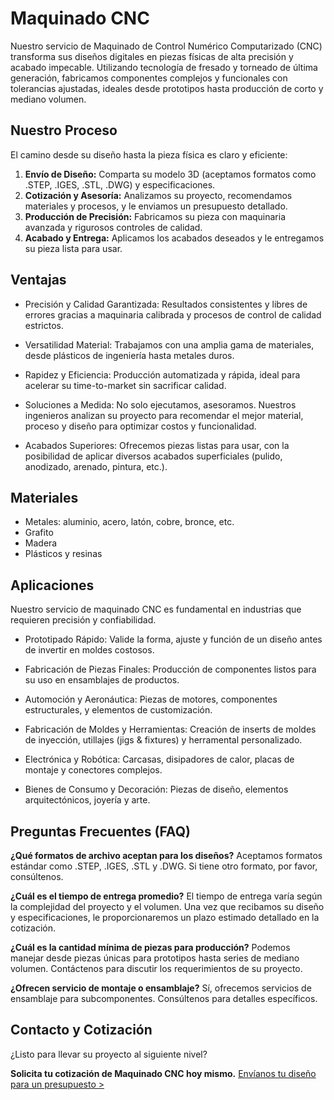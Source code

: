 # Maquinado CNC

Nuestro servicio de Maquinado de Control Numérico Computarizado (CNC) transforma sus diseños digitales en piezas físicas de alta precisión y acabado impecable. Utilizando tecnología de fresado y torneado de última generación, fabricamos componentes complejos y funcionales con tolerancias ajustadas, ideales desde prototipos hasta producción de corto y mediano volumen.

## Nuestro Proceso

El camino desde su diseño hasta la pieza física es claro y eficiente:

1.  **Envío de Diseño:** Comparta su modelo 3D (aceptamos formatos como .STEP, .IGES, .STL, .DWG) y especificaciones.
2.  **Cotización y Asesoría:** Analizamos su proyecto, recomendamos materiales y procesos, y le enviamos un presupuesto detallado.
3.  **Producción de Precisión:** Fabricamos su pieza con maquinaria avanzada y rigurosos controles de calidad.
4.  **Acabado y Entrega:** Aplicamos los acabados deseados y le entregamos su pieza lista para usar.

## Ventajas

- Precisión y Calidad Garantizada: Resultados consistentes y libres de errores gracias a maquinaria calibrada y procesos de control de calidad estrictos.

- Versatilidad Material: Trabajamos con una amplia gama de materiales, desde plásticos de ingeniería hasta metales duros.

- Rapidez y Eficiencia: Producción automatizada y rápida, ideal para acelerar su time-to-market sin sacrificar calidad.

- Soluciones a Medida: No solo ejecutamos, asesoramos. Nuestros ingenieros analizan su proyecto para recomendar el mejor material, proceso y diseño para optimizar costos y funcionalidad.

- Acabados Superiores: Ofrecemos piezas listas para usar, con la posibilidad de aplicar diversos acabados superficiales (pulido, anodizado, arenado, pintura, etc.).

## Materiales

- Metales: aluminio, acero, latón, cobre, bronce, etc.
- Grafito
- Madera
- Plásticos y resinas

## Aplicaciones

Nuestro servicio de maquinado CNC es fundamental en industrias que requieren precisión y confiabilidad.

- Prototipado Rápido: Valide la forma, ajuste y función de un diseño antes de invertir en moldes costosos.

- Fabricación de Piezas Finales: Producción de componentes listos para su uso en ensamblajes de productos.

- Automoción y Aeronáutica: Piezas de motores, componentes estructurales, y elementos de customización.

- Fabricación de Moldes y Herramientas: Creación de inserts de moldes de inyección, utillajes (jigs & fixtures) y herramental personalizado.

- Electrónica y Robótica: Carcasas, disipadores de calor, placas de montaje y conectores complejos.

- Bienes de Consumo y Decoración: Piezas de diseño, elementos arquitectónicos, joyería y arte.

## Preguntas Frecuentes (FAQ)

**¿Qué formatos de archivo aceptan para los diseños?**
Aceptamos formatos estándar como .STEP, .IGES, .STL y .DWG. Si tiene otro formato, por favor, consúltenos.

**¿Cuál es el tiempo de entrega promedio?**
El tiempo de entrega varía según la complejidad del proyecto y el volumen. Una vez que recibamos su diseño y especificaciones, le proporcionaremos un plazo estimado detallado en la cotización.

**¿Cuál es la cantidad mínima de piezas para producción?**
Podemos manejar desde piezas únicas para prototipos hasta series de mediano volumen. Contáctenos para discutir los requerimientos de su proyecto.

**¿Ofrecen servicio de montaje o ensamblaje?**
Sí, ofrecemos servicios de ensamblaje para subcomponentes. Consúltenos para detalles específicos.

## Contacto y Cotización

¿Listo para llevar su proyecto al siguiente nivel?

**Solicita tu cotización de Maquinado CNC hoy mismo.**
[Envíanos tu diseño para un presupuesto >](contacto)
